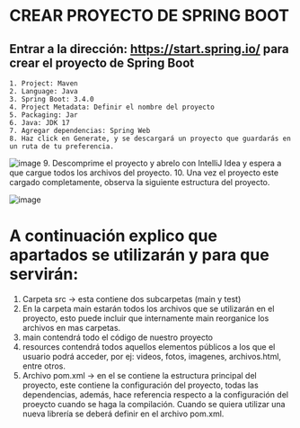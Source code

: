 # CREAR PROYECTO DE SPRING BOOT
## Entrar a la dirección: https://start.spring.io/ para crear el proyecto de Spring Boot
	1. Project: Maven
	2. Language: Java
	3. Spring Boot: 3.4.0
	4. Project Metadata: Definir el nombre del proyecto
	5. Packaging: Jar
	6. Java: JDK 17
	7. Agregar dependencias: Spring Web
 	8. Haz click en Generate, y se descargará un proyecto que guardarás en un ruta de tu preferencia. 
  ![image](https://github.com/user-attachments/assets/ad5c5ef8-37d5-4b98-a37a-9d1706f41e5d)
	9. Descomprime el proyecto y abrelo con IntelliJ Idea y espera a que cargue todos los archivos del proyecto.
 	10. Una vez el proyecto este cargado completamente, observa la siguiente estructura del proyecto.
  
![image](https://github.com/user-attachments/assets/03860e77-907a-445f-8f2a-4d241c0ca8ee)

# A continuación explico que apartados se utilizarán y para que servirán:
1. Carpeta src -> esta contiene dos subcarpetas (main y test)
2. En la carpeta main estarán todos los archivos que se utilizarán en el proyecto, esto puede incluir que internamente main reorganice los archivos en mas carpetas.
3. main contendrá todo el código de nuestro proyecto
4. resources contendrá todos aquellos elementos públicos a los que el usuario podrá acceder, por ej: videos, fotos, imagenes, archivos.html, entre otros.
5. Archivo pom.xml -> en el se contiene la estructura principal del proyecto, este contiene la configuración del proyecto, todas las dependencias, además, hace referencia respecto a la configuración del proeycto cuando se haga la compilación. Cuando se quiera utilizar una nueva librería se deberá definir en el archivo pom.xml.
